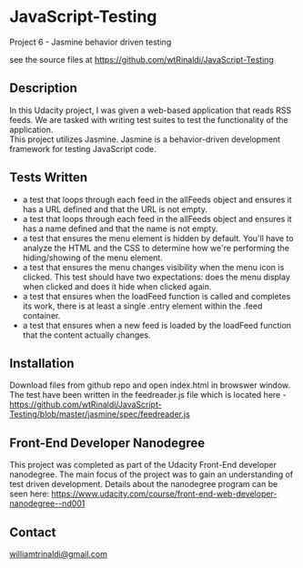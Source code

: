 # JavaScript-Testing
Project 6 - Jasmine behavior driven testing

see the source files at https://github.com/wtRinaldi/JavaScript-Testing

## Description

In this Udacity project, I was given a web-based application that reads RSS feeds.  We are tasked with writing test suites to test the functionality of the application.  
This project utilizes Jasmine.  Jasmine is a behavior-driven development framework for testing JavaScript code.

## Tests Written

- a test that loops through each feed in the allFeeds object and ensures it has a URL defined and that the URL is not empty.
- a test that loops through each feed in the allFeeds object and ensures it has a name defined and that the name is not empty.
- a test that ensures the menu element is hidden by default. You'll have to analyze the HTML and the CSS to determine how we're performing the hiding/showing of the menu element.
- a test that ensures the menu changes visibility when the menu icon is clicked. This test should have two expectations: does the menu display when clicked and does it hide when clicked again.
- a test that ensures when the loadFeed function is called and completes its work, there is at least a single .entry element within the .feed container.
- a test that ensures when a new feed is loaded by the loadFeed function that the content actually changes.

## Installation

Download files from github repo and open index.html in browswer window.
The test have been written in the feedreader.js file which is located here - https://github.com/wtRinaldi/JavaScript-Testing/blob/master/jasmine/spec/feedreader.js


## Front-End Developer Nanodegree

This project was completed as part of the Udacity Front-End developer nanodegree.  The main focus of the project was to gain an understanding of test driven development.
Details about the nanodegree program can be seen here: https://www.udacity.com/course/front-end-web-developer-nanodegree--nd001

## Contact

williamtrinaldi@gmail.com
